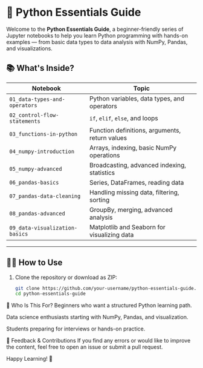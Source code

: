 # 🐍 Python Essentials Guide

Welcome to the **Python Essentials Guide**, a beginner-friendly series of Jupyter notebooks to help you learn Python programming with hands-on examples — from basic data types to data analysis with NumPy, Pandas, and visualizations.

## 📚 What's Inside?

| Notebook | Topic |
|----------|-------|
| `01_data-types-and-operators` | Python variables, data types, and operators |
| `02_control-flow-statements` | `if`, `elif`, `else`, and loops |
| `03_functions-in-python` | Function definitions, arguments, return values |
| `04_numpy-introduction` | Arrays, indexing, basic NumPy operations |
| `05_numpy-advanced` | Broadcasting, advanced indexing, statistics |
| `06_pandas-basics` | Series, DataFrames, reading data |
| `07_pandas-data-cleaning` | Handling missing data, filtering, sorting |
| `08_pandas-advanced` | GroupBy, merging, advanced analysis |
| `09_data-visualization-basics` | Matplotlib and Seaborn for visualizing data |

---

## 👩‍💻 How to Use

1. Clone the repository or download as ZIP:
   ```bash
   git clone https://github.com/your-username/python-essentials-guide.git
   cd python-essentials-guide
🚀 Who Is This For?
Beginners who want a structured Python learning path.

Data science enthusiasts starting with NumPy, Pandas, and visualization.

Students preparing for interviews or hands-on practice.

📧 Feedback & Contributions
If you find any errors or would like to improve the content, feel free to open an issue or submit a pull request.

Happy Learning! 🌱
